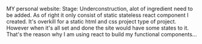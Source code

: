 MY personal website:
Stage: Underconstruction, alot of ingredient need to be added.
As of right it only consist of static stateless react component I created.
It's overkill for a static html and css project type of project.
However when it's all set and done the site would have some states to it. That's the reason why I am using react to build my functional components...
